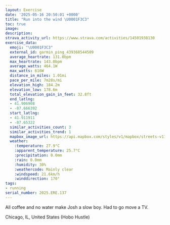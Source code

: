 ```yaml
---
layout: Exercise
date: '2025-05-16 20:50:01 +0000'
title: "Run into the wind \U0001F3C3"
toc: true
image:
description:
strava_activity_url: https://www.strava.com/activities/14501938130
exercise_data:
  emoji: "\U0001F3C3"
  external_id: garmin_ping_439368544509
  average_heartrate: 131.0bpm
  max_heartrate: 143.0bpm
  average_watts: 464.1W
  max_watts: 616W
  distance_in_miles: 1.01mi
  pace_per_mile: 7m28s/mi
  elevation_high: 184.2m
  elevation_low: 178.6m
  total_elevation_gain_in_feet: 32.8ft
  end_latlng:
  - 41.906908
  - -87.666392
  start_latlng:
  - 41.911911
  - -87.65322
  similar_activities_count: 3
  similar_activities_trend: 1
  mapbox_image_url: https://api.mapbox.com/styles/v1/mapbox/streets-v11/static/path-5+787af2-1.0(iux~Fxb_vO%3FfABZ%3F~%40FvA%3FvFAx%40Bx%40%3FrADvBAjACZ%40v%40CVD%7CAChAFxBB%60%40BbB%3FfBE%7CA%40rAAz%40D%60%40%40b%40DPAx%40Fx%40CTELCdABF%40%5EBvCDJp%40DNC%60BANC~%40C%5CCrAAl%40Gl%40D),pin-s-s+e5b22e(-87.65501,41.91077),pin-s-f+89ae00(-87.66635000000001,41.90829)/auto/800x800?access_token=pk.eyJ1Ijoiam9zaGJlY2ttYW4iLCJhIjoiY205eWR2aDd1MWZ6djJrbXc4a3M0bWZleiJ9.XiG9OWkNcZk2QzjJbxLB4A
  weather:
    :temperature: 27.9°C
    :apparent_temperature: 25.7°C
    :precipitation: 0.0mm
    :rain: 0.0mm
    :humidity: 30%
    :weathercode: Mainly clear
    :windspeed: 21.6km/h
    :winddirection: 170°
tags:
- running
serial_number: 2025.ERE.137
---
```

All coffee and no water make Josh a slow boy. Had to go move a TV.

Chicago, IL, United States (Hobo Hustle)
